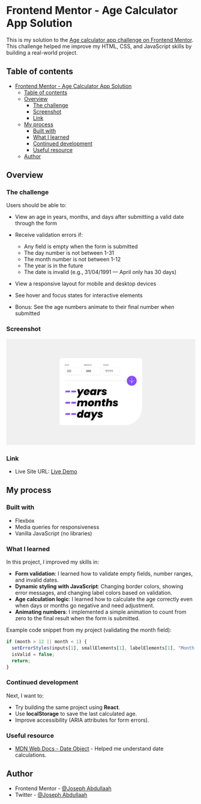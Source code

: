 # Frontend Mentor - Age Calculator App Solution

This is my solution to the [Age calculator app challenge on Frontend Mentor](https://www.frontendmentor.io/challenges/age-calculator-app-dF9DFFpj-Q). This challenge helped me improve my HTML, CSS, and JavaScript skills by building a real-world project.

## Table of contents

- [Frontend Mentor - Age Calculator App Solution](#frontend-mentor---age-calculator-app-solution)
  - [Table of contents](#table-of-contents)
  - [Overview](#overview)
    - [The challenge](#the-challenge)
    - [Screenshot](#screenshot)
    - [Link](#link)
  - [My process](#my-process)
    - [Built with](#built-with)
    - [What I learned](#what-i-learned)
    - [Continued development](#continued-development)
    - [Useful resource](#useful-resource)
  - [Author](#author)

## Overview

### The challenge

Users should be able to:

* View an age in years, months, and days after submitting a valid date through the form
* Receive validation errors if:

  * Any field is empty when the form is submitted
  * The day number is not between 1-31
  * The month number is not between 1-12
  * The year is in the future
  * The date is invalid (e.g., 31/04/1991 — April only has 30 days)
* View a responsive layout for mobile and desktop devices
* See hover and focus states for interactive elements
* Bonus: See the age numbers animate to their final number when submitted

### Screenshot

![Age Calculator Screenshot](./screenshot/age%20calculator%20screenshot.png)

### Link


* Live Site URL: [Live Demo](https://joseph-abdullaah.github.io/Age-calculator-app/)

## My process

### Built with


* Flexbox
* Media queries for responsiveness
* Vanilla JavaScript (no libraries)

### What I learned

In this project, I improved my skills in:

* **Form validation**: I learned how to validate empty fields, number ranges, and invalid dates.
* **Dynamic styling with JavaScript**: Changing border colors, showing error messages, and changing label colors based on validation.
* **Age calculation logic**: I learned how to calculate the age correctly even when days or months go negative and need adjustment.
* **Animating numbers**: I implemented a simple animation to count from zero to the final result when the form is submitted.

Example code snippet from my project (validating the month field):

```js
if (month > 12 || month < 1) {
  setErrorStyles(inputs[1], smallElements[1], labelElements[1], "Month must be between 1 and 12");
  isValid = false;
  return;
}
```

### Continued development

Next, I want to:

* Try building the same project using **React**.
* Use **localStorage** to save the last calculated age.
* Improve accessibility (ARIA attributes for form errors).

### Useful resource

* [MDN Web Docs - Date Object](https://developer.mozilla.org/en-US/docs/Web/JavaScript/Reference/Global_Objects/Date) - Helped me understand date calculations.


## Author


* Frontend Mentor - [@Joseph Abdullaah](https://www.frontendmentor.io/profile/Joseph-Abdullaah)
* Twitter - [@Joseph Abdullaah](https://x.com/JosephAbdullaah)
